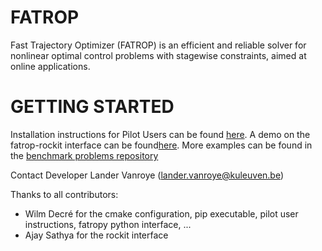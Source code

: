 # FATROP

Fast Trajectory Optimizer (FATROP) is an efficient and reliable solver for nonlinear optimal control problems with stagewise constraints, aimed at online applications.

# GETTING STARTED
Installation instructions for Pilot Users can be found [here](./PILOT_USER_INSTRUCTIONS.md).
A demo on the fatrop-rockit interface can be found[here](https://gitlab.kuleuven.be/robotgenskill/fatrop/fatrop_rockit_demo).
More examples can be found in the [benchmark problems repository](https://gitlab.kuleuven.be/robotgenskill/fatrop/fatrop_benchmarks)



Contact
Developer Lander Vanroye (lander.vanroye@kuleuven.be)

Thanks to all contributors:
- Wilm Decré for the cmake configuration, pip executable, pilot user instructions, fatropy python interface, ...
- Ajay Sathya for the rockit interface
